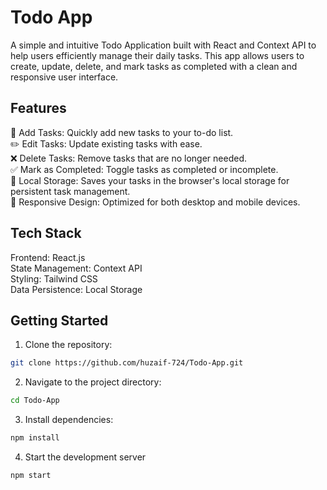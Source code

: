 # Todo App
A simple and intuitive Todo Application built with React and Context API to help users efficiently manage their daily tasks. This app allows users to create, update, delete, and mark tasks as completed with a clean and responsive user interface.

## Features

📝 Add Tasks: Quickly add new tasks to your to-do list.\
✏️ Edit Tasks: Update existing tasks with ease.<br />
❌ Delete Tasks: Remove tasks that are no longer needed. <br />
✅ Mark as Completed: Toggle tasks as completed or incomplete.<br />
💾 Local Storage: Saves your tasks in the browser's local storage for persistent task management.<br />
📱 Responsive Design: Optimized for both desktop and mobile devices.<br />

## Tech Stack

Frontend: React.js\
State Management: Context API\
Styling: Tailwind CSS\
Data Persistence: Local Storage

## Getting Started

1. Clone the repository:
```bash
git clone https://github.com/huzaif-724/Todo-App.git

```

2. Navigate to the project directory:
```bash
cd Todo-App

```

3. Install dependencies:
```bash
npm install

```
4. Start the development server
```bash
npm start

```
